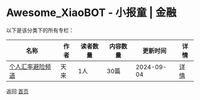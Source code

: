 # Awesome_XiaoBOT - 小报童 | 金融

以下是该分类下的所有专栏：

| 名称 | 作者 | 读者数量 | 内容数量 | 更新时间 | 详情 |
|------|------|----------|----------|----------|------|
| [个人汇率避险频道](https://xiaobot.net/p/28257?refer=0b133df9-27dc-423b-8101-639049001c13) | 天来 | 1人 | 30篇 |  2024-09-04 | [详情](data/28257.md) |


返回 [首页](../README.md)
